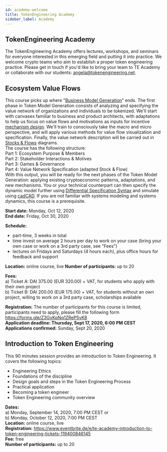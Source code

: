 ```yaml
---
id: academy-welcome
title: TokenEngineering Academy
sidebar_label: Academy
---
```


## TokenEngineering Academy

The TokenEngineering Academy offers lectures, workshops, and seminars for everyone interested in this emerging field and putting it into practice.
We welcome crypto teams who aim to establish a proper token engineering practice. Please get in touch if you'd like to bring your team to TE Academy or collaborate with our students: <angela@tokenengineering.net>.


## Ecosystem Value Flows

This course picks up where "[Business Model Generation](https://en.wikipedia.org/wiki/Business_Model_Canvas#cite_note-Osterwalder2010-3)" ends. The first phase in Token Model Generation consists of analyzing and specifying the value network of organizations and individuals to be tokenized. We'll start with canvases familiar to business and product architects, with adaptations to help us focus on value flows and motivations as inputs for incentive [mechanism design](https://en.wikipedia.org/wiki/Mechanism_design). We'll train to consciously take the macro and micro perspective, and will apply various methods for value flow visualization and specification. Finally, the value network description will be carried out in [Stocks & Flows](https://systemic2016.wordpress.com/system-dynamics-stock-and-flow-modelling/) diagrams.  
The course has the following structure:  
Part 1: Ecosystem Purpose & Members  
Part 2: Stakeholder Interactions & Motives  
Part 3: Games & Governance  
Part 4: Value Network Specification (adapted Stock & Flow)  
With this output, you will be ready for the next phases of the Token Model Generation: applying existing cryptoeconomic patterns, adaptations, and new mechanisms. You or your technical counterpart can then specify the dynamic model further using [Differential Specification Syntax](https://community.cadcad.org/t/differential-specification-syntax-key/31) and simulate using [cadCAD](https://cadcad.org/). If you are not familiar with systems modeling and systems dynamics, this course is a prerequisite.     

**Start date:** Monday, Oct 12, 2020  
**End date:** Friday, Oct 30, 2020  

**Schedule:**  
+ part-time, 3 weeks in total  
+ time invest on average 2 hours per day to work on your case (bring your own case or work on a 3rd party case, see "Fees")
+ lectures on Fridays and Saturdays (4 hours each), plus office hours for feedback and support 

**Location:** online course, live
**Number of participants:** up to 20  

**Fees:**  
a) Ticket A: DAI 375.00 (EUR 320.00) + VAT, for students who apply with their own project  
b) Ticket B: DAI 200.00 (EUR 175.00) + VAT, for students without an own project, willing to work on a 3rd party case, scholarships available  

**Registration:** The number of participants for this course is limited, participants need to apply, please fill the following form https://forms.gle/Z3GvKpNq1ZReP5yK8  
**Application deadline: Thursday, Sept 17, 2020, 6:00 PM CEST**  
**Applications confirmed:** Sunday, Sept 20, 2020  


## Introduction to Token Engineering

This 90 minutes session provides an introduction to Token Engineering. It covers the following topics:  
- Engineering Ethics
- Foundations of the discipline
- Design goals and steps in the Token Engineering Process
- Practical application
- Becoming a token engineer
- Token Engineering community overview
  
**Dates:**  
a) Monday, September 14, 2020, 7:00 PM CEST or  
b) Monday, October 12, 2020, 7:00 PM CEST  
**Location:** online course, live  
**Registration:** https://www.eventbrite.de/e/te-academy-introduction-to-token-engineering-tickets-119400846145  
**Fee:** free  
**Number of participants:** up to 20  





